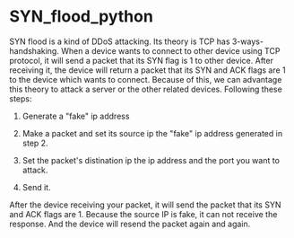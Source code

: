 # SYN_flood_python

SYN flood is a kind of DDoS attacking. Its theory is TCP has 3-ways-handshaking. When a device wants to connect to other device using TCP protocol, it will send a packet that its SYN flag is 1 to other device. After receiving it, the device will return a packet that its SYN and ACK flags are 1 to the device which wants to connect. Because of this, we can advantage this theory to attack a server or the other related devices. Following these steps:


1. Generate a "fake" ip address

2. Make a packet and set its source ip the "fake" ip address generated in step 2.

3. Set the packet's distination ip the ip address and the port you want to attack.

4. Send it.

After the device receiving your packet, it will send the packet that its SYN and ACK flags are 1. Because the source IP is fake, it can not receive the response. And the device will resend the packet again and again.
